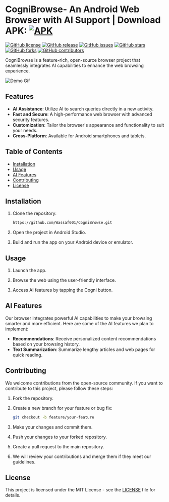 


# CogniBrowse- An Android Web Browser with AI Support | Download APK: [![APK](https://drive.google.com/uc?id=1f1yhKyfKklV8VG5G7QP3soVYbYgPwB)](https://drive.google.com/file/d/1f1yhKyfKklV8_VG5G7QP3soVYbYgPwB_/view?usp=sharing)
[![GitHub license](https://img.shields.io/badge/license-MIT-blue.svg)](LICENSE)
[![GitHub release](https://img.shields.io/github/v/release/yourusername/yourbrowser)](https://github.com/yourusername/yourbrowser/releases)
[![GitHub issues](https://img.shields.io/github/issues/yourusername/yourbrowser)](https://github.com/yourusername/yourbrowser/issues)
[![GitHub stars](https://img.shields.io/github/stars/yourusername/yourbrowser)](https://github.com/yourusername/yourbrowser/stargazers)
[![GitHub forks](https://img.shields.io/github/forks/yourusername/yourbrowser)](https://github.com/yourusername/yourbrowser/network)
[![GitHub contributors](https://img.shields.io/github/contributors/yourusername/yourbrowser)](https://github.com/yourusername/yourbrowser/graphs/contributors)

CogniBrowse is a feature-rich, open-source browser project that seamlessly integrates AI capabilities to enhance the web browsing experience.

![Demo Gif](demo.gif)

## Features

- **AI Assistance**: Utilize AI to search queries directly in a new activity.
- **Fast and Secure**: A high-performance web browser with advanced security features.
- **Customization**: Tailor the browser's appearance and functionality to suit your needs.
- **Cross-Platform**: Available for Android smartphones and tablets.

## Table of Contents

- [Installation](#installation)
- [Usage](#usage)
- [AI Features](#ai-features)
- [Contributing](#contributing)
- [License](#license)

## Installation

1. Clone the repository:
   ```bash
   https://github.com/Wassaf001/CogniBrowse.git
   ```

2. Open the project in Android Studio.

3. Build and run the app on your Android device or emulator.

## Usage

1. Launch the app.

2. Browse the web using the user-friendly interface.

3. Access AI features by tapping the Cogni button.

## AI Features

Our browser integrates powerful AI capabilities to make your browsing smarter and more efficient. Here are some of the AI features we plan to implement:

- **Recommendations**: Receive personalized content recommendations based on your browsing history.
- **Text Summarization**: Summarize lengthy articles and web pages for quick reading.

## Contributing

We welcome contributions from the open-source community. If you want to contribute to this project, please follow these steps:

1. Fork the repository.

2. Create a new branch for your feature or bug fix:
   ```bash
   git checkout -b feature/your-feature
   ```

3. Make your changes and commit them.

4. Push your changes to your forked repository.

5. Create a pull request to the main repository.

6. We will review your contributions and merge them if they meet our guidelines.

## License

This project is licensed under the MIT License - see the [LICENSE](LICENSE) file for details.



